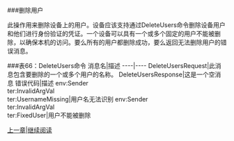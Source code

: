 ###删除用户

此操作用来删除设备上的用户。设备应该支持通过DeleteUsers命令删除设备用户和他们进行身份验证的凭证。一个设备可以具有一个或多个固定的用户不能被删除，以确保本机的访问。要么所有的用户都删除成功，要么返回无法删除用户的错误消息。

###表66：DeleteUsers命令
消息名|描述
----|----
DeleteUsersRequest|此消息包含要删除的一个或多个用户的名称。
DeleteUsersResponse|这是一个空消息
错误代码|描述
env:Sender<br />ter:InvalidArgVal<br />ter:UsernameMissing|用户名无法识别
env:Sender<br />ter:InvalidArgVal<br />ter:FixedUser|用户不能被删除





[上一章](08.04.04.md)|[继续阅读](08.04.06.md)


